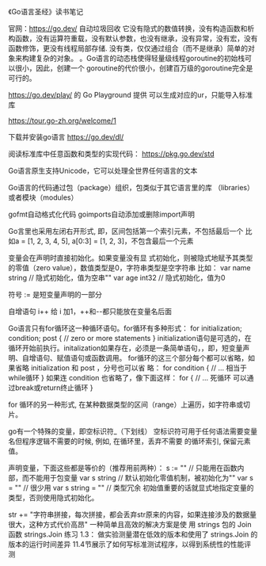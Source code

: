 
《Go语言圣经》读书笔记

官网：https://go.dev/
自动垃圾回收
它没有隐式的数值转换，没有构造函数和析构函数，没有运算符重载，没有默认参数，也没有继承，没有异常，没有宏，没有函数修饰，更没有线程局部存储.
没有类，仅仅通过组合（而不是继承）简单的对象来构建复杂的对象。
。Go语言的动态栈使得轻量级线程goroutine的初始栈可以很小，因此，创建一个 goroutine的代价很小，创建百万级的goroutine完全是可行的。


https://go.dev/play/ 的 Go Playground 提供
可以生成对应的ur，只能导入标准库

https://tour.go-zh.org/welcome/1

下载并安装go语言
https://go.dev/dl/

阅读标准库中任意函数和类型的实现代码：
https://pkg.go.dev/std

Go语言原生支持Unicode，它可以处理全世界任何语言的文本

Go语言的代码通过包（package）组织，包类似于其它语言里的库 （libraries）或者模块（modules）

gofmt自动格式化代码
goimports自动添加或删除import声明

Go言里也采用左闭右开形式, 即，区间包括第一个索引元素，不包括最后一个
比如a = [1, 2, 3, 4, 5], a[0:3] = [1, 2, 3]，不包含最后一个元素

变量会在声明时直接初始化。如果变量没有显 式初始化，则被隐式地赋予其类型的零值（zero value），数值类型是0，字符串类型是空字符串
比如：
var name string // 隐式初始化，值为空串""
var age int32 // 隐式初始化，值为0

符号 := 是短变量声明的一部分

自增语句 i++ 给 i 加1，++和--都只能放在变量名后面


Go语言只有for循环这一种循环语句。for循环有多种形式：
for initialization; condition; post { 
    // zero or more statements 
}
initialization语句是可选的，在循环开始前执行。initalization如果存在，必须是一条简单语句，，即，短变量声明、自增语句、赋值语句或函数调用。
for循环的这三个部分每个都可以省略，如果省略 initialization 和 post ，分号也可以省 略：
for condition { 
    // ... 相当于while循环
}
如果连 condition 也省略了，像下面这样：
for { 
    // ... 死循环 可以通过break或return终止循环
}

for 循环的另一种形式, 在某种数据类型的区间（range）上遍历，如字符串或切 片。


go有一个特殊的变量，即空标识符_（下划线）
空标识符可用于任何语法需要变量名但程序逻辑不需要的时候, 例如, 在循环里，丢弃不需要 的循环索引, 保留元素值。

声明变量，下面这些都是等价的（推荐用前两种）：
s := ""  // 只能用在函数内部，而不能用于包变量
var s string // 默认初始化零值机制，被初始化为""
var s = ""  // 很少用
var s string = "" // 类型冗余
初始值重要的话就显式地指定变量的类型，否则使用隐式初始化。

str += "字符串拼接，每次拼接，都会丢弃str原来的内容，如果连接涉及的数据量很大，这种方式代价高昂"
一种简单且高效的解决方案是使 用 strings 包的 Join 函数
 strings.Join
练习 1.3： 做实验测量潜在低效的版本和使用了 strings.Join 的版本的运行时间差异
11.4节展示了如何写标准测试程序，以得到系统性的性能评测